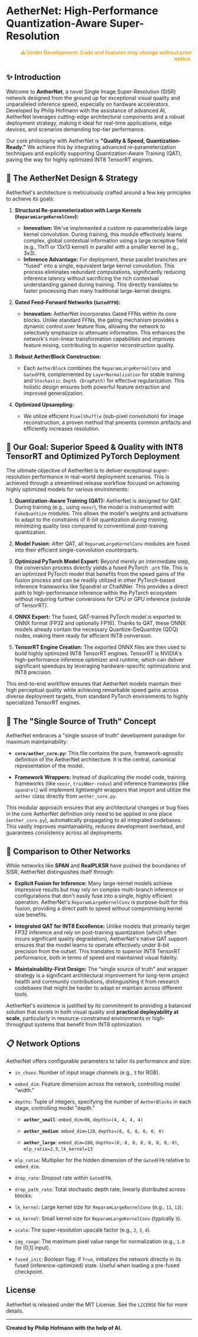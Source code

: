 # AetherNet: High-Performance Quantization-Aware Super-Resolution
<p align="right" style="color: orange; font-weight: bold;">⚠️ Under Development: Code and features may change without prior notice.</p>

## ✨ Introduction

Welcome to **AetherNet**, a novel Single Image Super-Resolution (SISR) network designed from the ground up for exceptional visual quality and unparalleled inference speed, especially on hardware accelerators. Developed by Philip Hofmann with the assistance of advanced AI, AetherNet leverages cutting-edge architectural components and a robust deployment strategy, making it ideal for real-time applications, edge devices, and scenarios demanding top-tier performance.

Our core philosophy with AetherNet is **"Quality & Speed, Quantization-Ready."** We achieve this by integrating advanced re-parameterization techniques and explicitly supporting Quantization-Aware Training (QAT), paving the way for highly optimized INT8 TensorRT engines.

## 🌌 The AetherNet Design & Strategy

AetherNet's architecture is meticulously crafted around a few key principles to achieve its goals:

1.  **Structural Re-parameterization with Large Kernels (`ReparamLargeKernelConv`):**
    * **Innovation:** We've implemented a custom re-parameterizable large kernel convolution. During training, this module effectively learns complex, global contextual information using a large receptive field (e.g., 11x11 or 13x13 kernel) in parallel with a smaller kernel (e.g., 3x3).
    * **Inference Advantage:** For deployment, these parallel branches are "fused" into a single, equivalent large kernel convolution. This process eliminates redundant computations, significantly reducing inference latency without sacrificing the rich contextual understanding gained during training. This directly translates to faster processing than many traditional large-kernel designs.

2.  **Gated Feed-Forward Networks (`GatedFFN`):**
    * **Innovation:** AetherNet incorporates Gated FFNs within its core blocks. Unlike standard FFNs, the gating mechanism provides a dynamic control over feature flow, allowing the network to selectively emphasize or attenuate information. This enhances the network's non-linear transformation capabilities and improves feature mixing, contributing to superior reconstruction quality.

3.  **Robust AetherBlock Construction:**
    * Each `AetherBlock` combines the `ReparamLargeKernelConv` and `GatedFFN`, complemented by `LayerNormalization` for stable training and `Stochastic Depth (DropPath)` for effective regularization. This holistic design ensures both powerful feature extraction and improved generalization.

4.  **Optimized Upsampling:**
    * We utilize efficient `PixelShuffle` (sub-pixel convolution) for image reconstruction, a proven method that prevents common artifacts and efficiently increases resolution.

## 🎯 Our Goal: Superior Speed & Quality with INT8 TensorRT and Optimized PyTorch Deployment

The ultimate objective of AetherNet is to deliver exceptional super-resolution performance in real-world deployment scenarios. This is achieved through a streamlined release workflow focused on achieving highly optimized models for various environments:

1.  **Quantization-Aware Training (QAT):** AetherNet is designed for QAT. During training (e.g., using `neosr`), the model is instrumented with `FakeQuantize` modules. This allows the model's weights and activations to adapt to the constraints of 8-bit quantization *during training*, minimizing quality loss compared to conventional post-training quantization.

2.  **Model Fusion:** After QAT, all `ReparamLargeKernelConv` modules are fused into their efficient single-convolution counterparts.

3.  **Optimized PyTorch Model Export:** Beyond merely an intermediate step, the conversion process directly yields a fused PyTorch `.pth` file. This is an optimized PyTorch model that benefits from the speed gains of the fusion process and can be readily utilized in other PyTorch-based inference frameworks like Spandrel or ChaiNNer. This provides a direct path to high-performance inference within the PyTorch ecosystem without requiring further conversions for CPU or GPU inference (outside of TensorRT).

4.  **ONNX Export:** The fused, QAT-trained PyTorch model is exported to ONNX format (FP32 and optionally FP16). Thanks to QAT, these ONNX models already contain the necessary Quantize-DeQuantize (QDQ) nodes, making them ready for efficient INT8 conversion.

5.  **TensorRT Engine Creation:** The exported ONNX files are then used to build highly optimized INT8 TensorRT engines. TensorRT is NVIDIA's high-performance inference optimizer and runtime, which can deliver significant speedups by leveraging hardware-specific optimizations and INT8 precision.

This end-to-end workflow ensures that AetherNet models maintain their high perceptual quality while achieving remarkable speed gains across diverse deployment targets, from standard PyTorch environments to highly specialized TensorRT engines.

## 🤝 The "Single Source of Truth" Concept

AetherNet embraces a "single source of truth" development paradigm for maximum maintainability:

* **`core/aether_core.py`:** This file contains the pure, framework-agnostic definition of the AetherNet architecture. It is the central, canonical representation of the model.

* **Framework Wrappers:** Instead of duplicating the model code, training frameworks (like `neosr`, `traiNNer-redux`) and inference frameworks (like `spandrel`) will implement lightweight wrappers that import and utilize the `aether` class directly from `aether_core.py`.

This modular approach ensures that any architectural changes or bug fixes in the core AetherNet definition only need to be applied in one place (`aether_core.py`), automatically propagating to all integrated codebases. This vastly improves maintainability, reduces development overhead, and guarantees consistency across all deployments.

## 🚀 Comparison to Other Networks

While networks like **SPAN** and **RealPLKSR** have pushed the boundaries of SISR, AetherNet distinguishes itself through:

* **Explicit Fusion for Inference:** Many large-kernel models achieve impressive results but may rely on complex multi-branch inference or configurations that don't easily fuse into a single, highly efficient operation. AetherNet's `ReparamLargeKernelConv` is purpose-built for this fusion, providing a direct path to speed without compromising kernel size benefits.

* **Integrated QAT for INT8 Excellence:** Unlike models that primarily target FP32 inference and rely on post-training quantization (which often incurs significant quality degradation), AetherNet's native QAT support ensures that the model learns to operate effectively under 8-bit precision from the outset. This translates to superior INT8 TensorRT performance, both in terms of speed and maintained visual fidelity.

* **Maintainability-First Design:** The "single source of truth" and wrapper strategy is a significant architectural improvement for long-term project health and community contributions, distinguishing it from research codebases that might be harder to adapt or maintain across different tools.

AetherNet's existence is justified by its commitment to providing a balanced solution that excels in both visual quality and **practical deployability at scale**, particularly in resource-constrained environments or high-throughput systems that benefit from INT8 optimization.

## 📋 Network Options

AetherNet offers configurable parameters to tailor its performance and size:

* `in_chans`: Number of input image channels (e.g., `3` for RGB).

* `embed_dim`: Feature dimension across the network, controlling model "width."

* `depths`: Tuple of integers, specifying the number of `AetherBlocks` in each stage, controlling model "depth."

    * **`aether_small`**: `embed_dim=96`, `depths=(4, 4, 4, 4)`

    * **`aether_medium`**: `embed_dim=128`, `depths=(6, 6, 6, 6, 6, 6)`

    * **`aether_large`**: `embed_dim=180`, `depths=(8, 8, 8, 8, 8, 8, 8, 8)`, `mlp_ratio=2.5`, `lk_kernel=13`

* `mlp_ratio`: Multiplier for the hidden dimension of the `GatedFFN` relative to `embed_dim`.

* `drop_rate`: Dropout rate within `GatedFFN`.

* `drop_path_rate`: Total stochastic depth rate, linearly distributed across blocks.

* `lk_kernel`: Large kernel size for `ReparamLargeKernelConv` (e.g., `11`, `13`).

* `sk_kernel`: Small kernel size for `ReparamLargeKernelConv` (typically `3`).

* `scale`: The super-resolution upscale factor (e.g., `2`, `3`, `4`).

* `img_range`: The maximum pixel value range for normalization (e.g., `1.0` for [0,1] input).

* `fused_init`: Boolean flag; if `True`, initializes the network directly in its fused (inference-optimized) state. Useful when loading a pre-fused checkpoint.

## License

AetherNet is released under the MIT License. See the `LICENSE` file for more details.

---
**Created by Philip Hofmann with the help of AI.**

